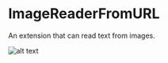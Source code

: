 # ImageReaderFromURL
An extension that can read text from images.

![alt text](https://github.com/AnandMPadmanabhan/ImageReaderFromURL/tree/main/OCRimage.png)
